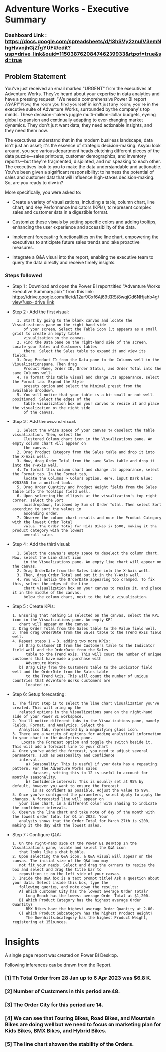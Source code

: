 # Adventure Works - Executive Summary

### Dashboard Link : https://docs.google.com/spreadsheets/d/13hSVy2znulV3emNhgHvvnjhGjZfgYUFU/edit?usp=drive_link&ouid=115038762084746239933&rtpof=true&sd=true

## Problem Statement

You've just received an email marked "URGENT" from the executives at Adventure Works. 
They've heard about your expertise in data analytics and have a pressing request: "We need 
a comprehensive Power BI report ASAP!" Now, the room you find yourself in isn't just any 
room; you're in the executive suite of Adventure Works, surrounded by the company's top 
minds. These decision-makers juggle multi-million-dollar budgets, eyeing global expansion 
and continually adapting to ever-changing market dynamics. They don't just want data; they 
need actionable insights, and they need them now. 

The executives understand that in the modern business landscape, data isn't just an asset; it's 
the essence of strategic decision-making. Asyou look around, you see various department 
heads clutching different pieces of the data puzzle—sales printouts, customer 
demographics, and inventory reports—but they're fragmented, disjointed, and not speaking 
to each other. The executives look to you to make the data understandable and actionable. 
You've been given a significant responsibility: to harness the potential of sales and customer 
data that will influence high-stakes decision-making. So, are you ready to dive in?

More specifically, you were asked to:

- Create a variety of visualizations, including a table, column chart, line chart, and Key Performance Indicators (KPIs), to represent complex sales and customer data in a digestible format.

- Customize these visuals by setting specific colors and adding tooltips, enhancing the user experience and accessibility of the data.

- Implement forecasting functionalities on the line chart, empowering the executives to anticipate future sales trends and take proactive measures.

- Integrate a Q&A visual into the report, enabling the executive team to query the data directly and receive timely insights.



### Steps followed 

* Step 1 : Download and open the Power BI report titled "Adventure Works Executive Summary.pbix" from this link:
        https://drive.google.com/file/d/12ar9Cxf6Aj69t0RSt8wqjGd6NHjahb4g/view?usp=drive_link
* Step 2 : Add the first visual:

        1. Start by going to the blank canvas and locate the Visualizations pane on the right hand side
           of your screen. Select the Table icon (it appears as a small grid) to create an empty table 
           visualization on the canvas.
        2. Find the Data pane on the right-hand side of the screen. Locate your Sales and Customers tables 
           there. Select the Sales table to expand it and view its fields.
        3. Drag Product ID from the Data pane to the Columns well in the Visualizationspane. Then drag 
           Product Name, Order ID, Order Status, and Order Total into the same Columns well.
        4. To format this table visual and change its appearance, select the Format tab. Expand the Style 
           presets option and select the Minimal preset from the available dropdown.
        5. You will notice that your table is a bit small or not well-positioned. Select the edges of the 
           table visualization box on your canvas to resize it and place the visualization on the right side 
           of the canvas.

* Step 3 : Add the second visual:

        1. Select the white space of your canvas to deselect the table visualization. Then, select the 
           Clustered Column chart icon in the Visualizations pane. An empty column chart will appear on 
           the canvas.
        2. Drag Product Category from the Sales table and drop it into the X-Axis well.
        3. Now, drag Order Total from the same Sales table and drop it into the Y-Axis well.
        4. To format this column chart and change its appearance, select the Format tab. In the Format tab, 
           locate the Columns > Colors option. Here, input Dark Blue: #2D386D for a unified look.
        5. Drag Order Quantity and Product Weight fields from the Sales table into the Tooltips field well.
        6. Upon selecting the ellipsis at the visualization's top right corner, select the Sort 
           axisdropdown, followed by Sum of Order Total. Then select Sort ascending to sort the values in 
           ascending order.
        7. Observe the column chart results and note the Product Category with the lowest Order Total 
           value. The Order Total for Kids Bikes is $500, making it the product category with the lowest 
           overall sales
* Step 4 : Add the third visual:
        
        1. Select the canvas's empty space to deselect the column chart. Now, select the Line chart icon 
           in the Visualizations pane. An empty line chart will appear on the canvas.
        2. Drag OrderDate from the Sales table into the X-Axis well.
        3. Then, drag Order Total and put it in the Y-Axis well.
        4. You will notice the OrderDate appearing too cramped. To fix this, select the edges of the Line 
           chart visualization box on your canvas to resize it, and place it in the middle of the canvas, 
           below the column chart, next to the table visualization.
* Step 5 : Create KPIs:
   
      1. Ensuring that nothing is selected on the canvas, select the KPI icon in the Visualizations pane. An empty KPI 
         chart will appear on the canvas.
      2. Drag Order Total from the Sales table to the Value field well.
      3. Then drag OrderDate from the Sales table to the Trend Axis field well.
      4. Repeat steps 1 – 3, adding two more KPIs:
         a) Drag Customer ID from the Customers table to the Indicator field well and the OrderDate from the Sales 
            table to the Trend Axis. This will count the number of unique customers that have made a purchase with 
            Adventure Works.
         b) Drag City from the Customers table to the Indicator field well and the OrderDate from the Sales table 
            to the Trend Axis. This will count the number of unique countries that Adventure Works customers are 
            located in.
- Step 6: Setup forecasting:

      1. The first step is to select the line chart visualization you've created. This will bring up the 
         related options in the Visualizations pane on the right-hand side of your Power BI workspace.
      2. You'll notice different tabs in the Visualizations pane, namely Fields, Format, and Analytics. Select the 
         Analytics tab, represented by a magnifying glass icon.
      3. There are a variety of options for adding analytical information to your chart in the Analytics pane.
          Locate the Forecast option and toggle the switch beside it. This will add a forecast line to your chart
      4. Once you've added the forecast, you need to adjust several parameters, such as Seasonality and Confidence 
         interval.
            a) Seasonality: This is useful if your data has a repeating pattern. For the Adventure Works sales
               dataset, setting this to 12 is useful to account for monthly seasonality.
            b) Confidence interval: This is usually set at 95% by default, however you want to ensure the forecast 
               is as confident as possible. Adjust the value to 99%.
      5. Once you've configured the parameters, select Apply to apply the changes. A forecasted line will appear on
         your line chart, in a different color with shading to indicate the confidence intervals.
      6. Observe the line chart and take note of day of the month with the lowest order total for Q1 in 2023. Your 
         analysis shows that the Order Total for March 27th is $200, making it the day with the lowest sales.

- Step 7 :  Configure Q&A:

      1. On the right-hand side of the Power BI Desktop in the Visualizations pane, locate and select the Q&A icon
         that looks like a chat bubble.
      2. Upon selecting the Q&A icon, a Q&A visual will appear on the canvas. The initial size of the Q&A box may
         not fit your needs. Select and drag the corners to resize the box and select and drag the title bar to 
         reposition it on the left side of your canvas.
      3. Inside the Q&A box is a text prompt titled Ask a question about your data. Select inside this box, type the
         following queries, and note down the results:
         A) Which customer City has the lowest average Order Total?
            Long Beach has the lowest average Order Total at $1,200.
         B) Which Product Category has the highest average Order Quantity?
            BMX Bikes have the highest average Order Quantity at 2.00.
         C) Which Product Subcategory has the highest Product Weight?
            The Downhillsubcategory has the highest Product Weight, registering at 151ounces.

# Insights

A single page report was created on Power BI Desktop.

Following inferences can be drawn from the Report.

### [1] Th Total Order from 28 Jan up to 6 Apr 2023 was $6.8 K.
### [2] Number of Customers in this period are 48.
### [3] The Order City for this period are 14.
### [4] We can see that Touring Bikes, Road Bikes, and Mountain Bikes are doing well but we need to focus on marketing plan for Kids Bikes, BMX Bikes, and Hybrid Bikes.
### [5] The line chart showen the stability of the Orders.

